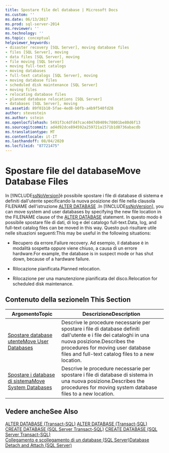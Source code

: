 ```yaml
---
title: Spostare file del database | Microsoft Docs
ms.custom: ''
ms.date: 06/13/2017
ms.prod: sql-server-2014
ms.reviewer: ''
ms.technology: ''
ms.topic: conceptual
helpviewer_keywords:
- disaster recovery [SQL Server], moving database files
- files [SQL Server], moving
- data files [SQL Server], moving
- file moving [SQL Server]
- moving full-text catalogs
- moving databases
- full-text catalogs [SQL Server], moving
- moving database files
- scheduled disk maintenance [SQL Server]
- moving files
- relocating database files
- planned database relocations [SQL Server]
- databases [SQL Server], moving
ms.assetid: 89f01b10-5fae-4ed8-b0fb-a4b9f540fd28
author: stevestein
ms.author: sstein
ms.openlocfilehash: 5491f3c4dfd47cac4047d0409c78001be80d6f13
ms.sourcegitcommit: ad4d92dce894592a259721a1571b1d8736abacdb
ms.translationtype: MT
ms.contentlocale: it-IT
ms.lasthandoff: 08/04/2020
ms.locfileid: "87721475"
---
```

# <a name="move-database-files"></a><span data-ttu-id="2a32b-102">Spostare file del database</span><span class="sxs-lookup"><span data-stu-id="2a32b-102">Move Database Files</span></span>
  <span data-ttu-id="2a32b-103">In [!INCLUDE[ssNoVersion](../../includes/ssnoversion-md.md)]è possibile spostare i file di database di sistema e definiti dall'utente specificando la nuova posizione dei file nella clausola FILENAME dell'istruzione [ALTER DATABASE](/sql/t-sql/statements/alter-database-transact-sql) .</span><span class="sxs-lookup"><span data-stu-id="2a32b-103">In [!INCLUDE[ssNoVersion](../../includes/ssnoversion-md.md)], you can move system and user databases by specifying the new file location in the FILENAME clause of the [ALTER DATABASE](/sql/t-sql/statements/alter-database-transact-sql) statement.</span></span> <span data-ttu-id="2a32b-104">In questo modo è possibile spostare file di dati, di log e del catalogo full-text.</span><span class="sxs-lookup"><span data-stu-id="2a32b-104">Data, log, and full-text catalog files can be moved in this way.</span></span> <span data-ttu-id="2a32b-105">Questo può risultare utile nelle situazioni seguenti:</span><span class="sxs-lookup"><span data-stu-id="2a32b-105">This may be useful in the following situations:</span></span>  
  
-   <span data-ttu-id="2a32b-106">Recupero da errore.</span><span class="sxs-lookup"><span data-stu-id="2a32b-106">Failure recovery.</span></span> <span data-ttu-id="2a32b-107">Ad esempio, il database è in modalità sospetta oppure viene chiuso, a causa di un errore hardware.</span><span class="sxs-lookup"><span data-stu-id="2a32b-107">For example, the database is in suspect mode or has shut down, because of a hardware failure.</span></span>  
  
-   <span data-ttu-id="2a32b-108">Rilocazione pianificata.</span><span class="sxs-lookup"><span data-stu-id="2a32b-108">Planned relocation.</span></span>  
  
-   <span data-ttu-id="2a32b-109">Rilocazione per una manutenzione pianificata del disco.</span><span class="sxs-lookup"><span data-stu-id="2a32b-109">Relocation for scheduled disk maintenance.</span></span>  
  
## <a name="in-this-section"></a><span data-ttu-id="2a32b-110">Contenuto della sezione</span><span class="sxs-lookup"><span data-stu-id="2a32b-110">In This Section</span></span>  
  
|<span data-ttu-id="2a32b-111">Argomento</span><span class="sxs-lookup"><span data-stu-id="2a32b-111">Topic</span></span>|<span data-ttu-id="2a32b-112">Descrizione</span><span class="sxs-lookup"><span data-stu-id="2a32b-112">Description</span></span>|  
|-----------|-----------------|  
|[<span data-ttu-id="2a32b-113">Spostare database utente</span><span class="sxs-lookup"><span data-stu-id="2a32b-113">Move User Databases</span></span>](move-user-databases.md)|<span data-ttu-id="2a32b-114">Descrive le procedure necessarie per spostare i file di database definiti dall'utente e i file dei cataloghi in una nuova posizione.</span><span class="sxs-lookup"><span data-stu-id="2a32b-114">Describes the procedures for moving user database files and full-text catalog files to a new location.</span></span>|  
|[<span data-ttu-id="2a32b-115">Spostare i database di sistema</span><span class="sxs-lookup"><span data-stu-id="2a32b-115">Move System Databases</span></span>](system-databases.md)|<span data-ttu-id="2a32b-116">Descrive le procedure necessarie per spostare i file di database di sistema in una nuova posizione.</span><span class="sxs-lookup"><span data-stu-id="2a32b-116">Describes the procedures for moving system database files to a new location.</span></span>|  
  
## <a name="see-also"></a><span data-ttu-id="2a32b-117">Vedere anche</span><span class="sxs-lookup"><span data-stu-id="2a32b-117">See Also</span></span>  
 <span data-ttu-id="2a32b-118">[ALTER DATABASE &#40;Transact-SQL&#41;](/sql/t-sql/statements/alter-database-transact-sql) </span><span class="sxs-lookup"><span data-stu-id="2a32b-118">[ALTER DATABASE &#40;Transact-SQL&#41;](/sql/t-sql/statements/alter-database-transact-sql) </span></span>  
 <span data-ttu-id="2a32b-119">[CREATE DATABASE &#40;SQL Server Transact-SQL&#41;](/sql/t-sql/statements/create-database-sql-server-transact-sql) </span><span class="sxs-lookup"><span data-stu-id="2a32b-119">[CREATE DATABASE &#40;SQL Server Transact-SQL&#41;](/sql/t-sql/statements/create-database-sql-server-transact-sql) </span></span>  
 [<span data-ttu-id="2a32b-120">Collegamento e scollegamento di un database &#40;SQL Server&#41;</span><span class="sxs-lookup"><span data-stu-id="2a32b-120">Database Detach and Attach &#40;SQL Server&#41;</span></span>](database-detach-and-attach-sql-server.md)  
  
  
